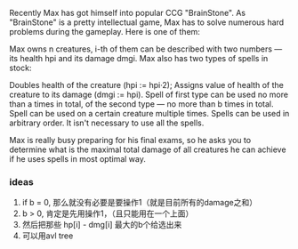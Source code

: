 Recently Max has got himself into popular CCG "BrainStone". As "BrainStone" is a pretty intellectual game, Max has to solve numerous hard problems during the gameplay. Here is one of them:

Max owns n creatures, i-th of them can be described with two numbers — its health hpi and its damage dmgi. Max also has two types of spells in stock:

Doubles health of the creature (hpi := hpi·2);
Assigns value of health of the creature to its damage (dmgi := hpi).
Spell of first type can be used no more than a times in total, of the second type — no more than b times in total. Spell can be used on a certain creature multiple times. Spells can be used in arbitrary order. It isn't necessary to use all the spells.

Max is really busy preparing for his final exams, so he asks you to determine what is the maximal total damage of all creatures he can achieve if he uses spells in most optimal way.


### ideas
1. if b = 0, 那么就没有必要是要操作1（就是目前所有的damage之和）
2. b > 0, 肯定是先用操作1，（且只能用在一个上面）
3. 然后把那些 hp[i] - dmg[i] 最大的b个给选出来
4. 可以用avl tree